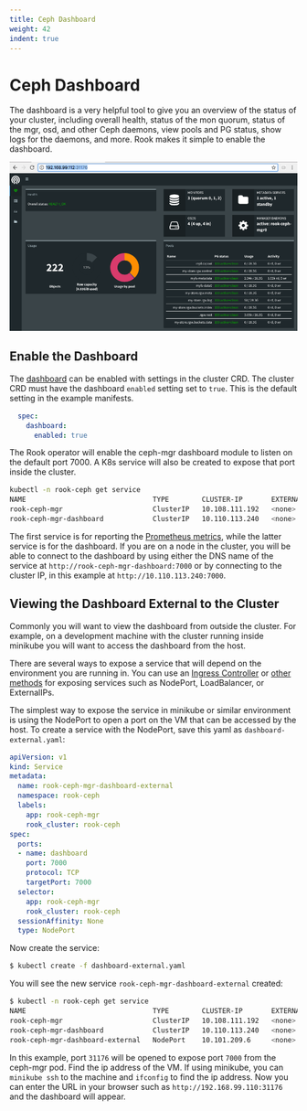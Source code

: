 ```yaml
---
title: Ceph Dashboard
weight: 42
indent: true
---
```


# Ceph Dashboard

The dashboard is a very helpful tool to give you an overview of the status of your cluster, including overall health,
status of the mon quorum, status of the mgr, osd, and other Ceph daemons, view pools and PG status, show logs for the daemons,
and more. Rook makes it simple to enable the dashboard.

![The Ceph dashboard](media/ceph-dashboard.png)

## Enable the Dashboard

The [dashboard](http://docs.ceph.com/docs/luminous/mgr/dashboard/) can be enabled with settings in the cluster CRD. The cluster CRD must have the dashboard `enabled` setting set to `true`. 
This is the default setting in the example manifests. 
```yaml
  spec:
    dashboard:
      enabled: true
```

The Rook operator will enable the ceph-mgr dashboard module to listen on the default port 7000. 
A K8s service will also be created to expose that port inside the cluster. 
```bash
kubectl -n rook-ceph get service
NAME                               TYPE        CLUSTER-IP       EXTERNAL-IP   PORT(S)          AGE
rook-ceph-mgr                      ClusterIP   10.108.111.192   <none>        9283/TCP         3h
rook-ceph-mgr-dashboard            ClusterIP   10.110.113.240   <none>        7000/TCP         3h
```

The first service is for reporting the [Prometheus metrics](monitoring.md), while the latter service is for the dashboard. 
If you are on a node in the cluster, you will be able to connect to the dashboard by using either the 
DNS name of the service at `http://rook-ceph-mgr-dashboard:7000` or by connecting to the cluster IP, 
in this example at `http://10.110.113.240:7000`.

## Viewing the Dashboard External to the Cluster

Commonly you will want to view the dashboard from outside the cluster. For example, on a development machine with the
cluster running inside minikube you will want to access the dashboard from the host. 

There are several ways to expose a service that will depend on the environment you are running in.
You can use an [Ingress Controller](https://kubernetes.io/docs/concepts/services-networking/ingress/) or [other methods](https://kubernetes.io/docs/concepts/services-networking/service/#publishing-services-service-types) for exposing services such as
NodePort, LoadBalancer, or ExternalIPs.

The simplest way to expose the service in minikube or similar environment is using the NodePort to open a port on the
VM that can be accessed by the host. To create a service with the NodePort, save this yaml as `dashboard-external.yaml`:
```yaml
apiVersion: v1
kind: Service
metadata:
  name: rook-ceph-mgr-dashboard-external
  namespace: rook-ceph
  labels:
    app: rook-ceph-mgr
    rook_cluster: rook-ceph
spec:
  ports:
  - name: dashboard
    port: 7000
    protocol: TCP
    targetPort: 7000
  selector:
    app: rook-ceph-mgr
    rook_cluster: rook-ceph
  sessionAffinity: None
  type: NodePort
```

Now create the service:
```bash
$ kubectl create -f dashboard-external.yaml
```

You will see the new service `rook-ceph-mgr-dashboard-external` created:
```bash
$ kubectl -n rook-ceph get service
NAME                               TYPE        CLUSTER-IP       EXTERNAL-IP   PORT(S)          AGE
rook-ceph-mgr                      ClusterIP   10.108.111.192   <none>        9283/TCP         4h
rook-ceph-mgr-dashboard            ClusterIP   10.110.113.240   <none>        7000/TCP         4h
rook-ceph-mgr-dashboard-external   NodePort    10.101.209.6     <none>        7000:31176/TCP   4h
```

In this example, port `31176` will be opened to expose port `7000` from the ceph-mgr pod. Find the ip address
of the VM. If using minikube, you can `minikube ssh` to the machine and `ifconfig` to find the ip address. 
Now you can enter the URL in your browser such as `http://192.168.99.110:31176` and the dashboard will appear.
